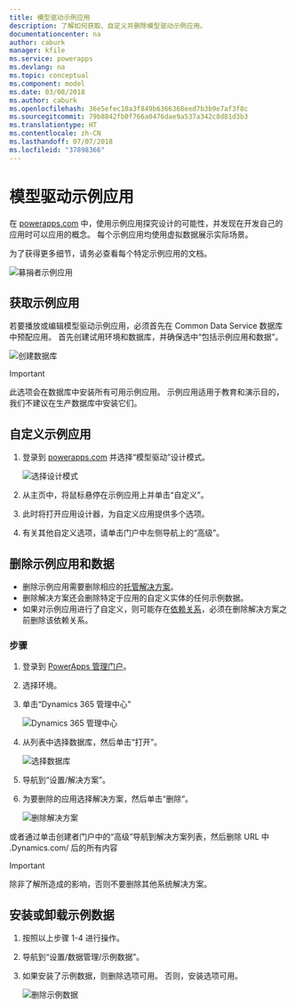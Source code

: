 ```yaml
---
title: 模型驱动示例应用
description: 了解如何获取、自定义并删除模型驱动示例应用。
documentationcenter: na
author: caburk
manager: kfile
ms.service: powerapps
ms.devlang: na
ms.topic: conceptual
ms.component: model
ms.date: 03/08/2018
ms.author: caburk
ms.openlocfilehash: 36e5efec10a3f849b6366368eed7b3b9e7af3f8c
ms.sourcegitcommit: 79b8842fb0f766a0476dae9a537a342c8d81d3b3
ms.translationtype: HT
ms.contentlocale: zh-CN
ms.lasthandoff: 07/07/2018
ms.locfileid: "37898366"
---
```

# <a name="model-driven-sample-apps"></a>模型驱动示例应用

在 [powerapps.com](https://powerapps.com) 中，使用示例应用探究设计的可能性，并发现在开发自己的应用时可以应用的概念。 每个示例应用均使用虚拟数据展示实际场景。 

为了获得更多细节，请务必查看每个特定示例应用的文档。 

![募捐者示例应用](media/overview-model-driven-samples/fundraiser-app1.png)


## <a name="get-sample-apps"></a>获取示例应用

若要播放或编辑模型驱动示例应用，必须首先在 Common Data Service 数据库中预配应用。 首先创建试用环境和数据库，并确保选中“包括示例应用和数据”。

![创建数据库](media/overview-model-driven-samples/create-database1.png)


> [!IMPORTANT]
> 此选项会在数据库中安装所有可用示例应用。 示例应用适用于教育和演示目的，我们不建议在生产数据库中安装它们。 

## <a name="customize-a-sample-app"></a>自定义示例应用

1. 登录到 [powerapps.com](https://powerapps.com) 并选择“模型驱动”设计模式。 

    ![选择设计模式](media/overview-model-driven-samples/choose-design-mode.png)

2. 从主页中，将鼠标悬停在示例应用上并单击“自定义”。
3. 此时将打开应用设计器，为自定义应用提供多个选项。 
4. 有关其他自定义选项，请单击门户中左侧导航上的“高级”。

## <a name="remove-sample-apps-and-data"></a>删除示例应用和数据 
- 删除示例应用需要删除相应的[托管解决方案](https://docs.microsoft.com/dynamics365/customer-engagement/developer/uninstall-delete-solution)。 
- 删除解决方案还会删除特定于应用的自定义实体的任何示例数据。
- 如果对示例应用进行了自定义，则可能存在[依赖关系](https://docs.microsoft.com/dynamics365/customer-engagement/developer/dependency-tracking-solution-components)，必须在删除解决方案之前删除该依赖关系。

### <a name="steps"></a>步骤
1. 登录到 [PowerApps 管理门户](https://admin.powerapps.com)。

2. 选择环境。

3. 单击“Dynamics 365 管理中心” 

    ![Dynamics 365 管理中心](media/overview-model-driven-samples/admin-center.png)

4. 从列表中选择数据库，然后单击“打开”。

    ![选择数据库](media/overview-model-driven-samples/select-database.png)

5. 导航到“设置/解决方案”。

6. 为要删除的应用选择解决方案，然后单击“删除”。

    ![删除解决方案](media/overview-model-driven-samples/delete-solution.png)

或者通过单击创建者门户中的“高级”导航到解决方案列表，然后删除 URL 中 .Dynamics.com/ 后的所有内容

> [!IMPORTANT]
> 除非了解所造成的影响，否则不要删除其他系统解决方案。

## <a name="install-or-uninstall-sample-data"></a>安装或卸载示例数据
1. 按照以上步骤 1-4 进行操作。
2. 导航到“设置/数据管理/示例数据”。
3. 如果安装了示例数据，则删除选项可用。 否则，安装选项可用。 

    ![删除示例数据](media/overview-model-driven-samples/remove-sample-data.png)




